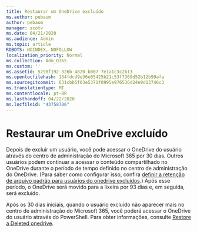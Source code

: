 ```yaml
---
title: Restaurar um OneDrive excluído
ms.author: pebaum
author: pebaum
manager: scotv
ms.date: 04/21/2020
ms.audience: Admin
ms.topic: article
ROBOTS: NOINDEX, NOFOLLOW
localization_priority: Normal
ms.collection: Adm_O365
ms.custom: ''
ms.assetid: 5298f192-326b-4820-b007-7e1a1c3c2b13
ms.openlocfilehash: 134fdcd9e36e05425b21c53f7369d52b12b99afa
ms.sourcegitcommit: 631cbb5f03e5371f0995e976536d24e9d13746c3
ms.translationtype: MT
ms.contentlocale: pt-BR
ms.lasthandoff: 04/22/2020
ms.locfileid: "43758706"
---
```

# <a name="restore-a-deleted-onedrive"></a>Restaurar um OneDrive excluído

Depois de excluir um usuário, você pode acessar o OneDrive do usuário através do centro de administração do Microsoft 365 por 30 dias. Outros usuários podem continuar a acessar o conteúdo compartilhado no OneDrive durante o período de tempo definido no centro de administração do OneDrive. (Para saber como configurar isso, confira [definir a retenção de arquivo padrão para usuários do onedrive excluídos](https://go.microsoft.com/fwlink/?linkid=874267).) Após esse período, o OneDrive será movido para a lixeira por 93 dias e, em seguida, será excluído.
  
Após os 30 dias iniciais, quando o usuário excluído não aparecer mais no centro de administração do Microsoft 365, você poderá acessar o OneDrive do usuário através do PowerShell. Para obter informações, consulte [Restore a Deleted onedrive](https://go.microsoft.com/fwlink/?linkid=874269).
  

